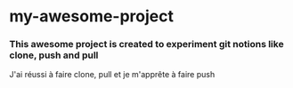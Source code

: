 # my-awesome-project
### This awesome project is created to experiment git notions like clone, push and pull
J'ai réussi à faire clone, pull et je m'apprête à faire push
